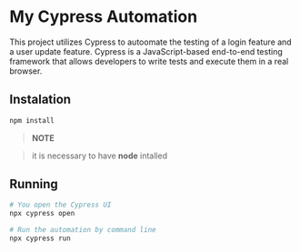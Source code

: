 # My Cypress Automation
This project utilizes Cypress to autoomate the testing of a login feature and a user update feature. Cypress is a JavaScript-based end-to-end testing framework that allows developers to write tests and execute them in a real browser.

## Instalation
```bash
npm install
```
>**NOTE**

> it is necessary to have **node** intalled


## Running 

```bash
# You open the Cypress UI
npx cypress open

# Run the automation by command line
npx cypress run
```
